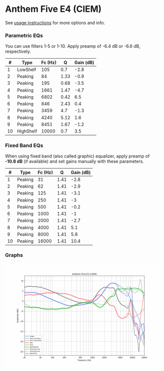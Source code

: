 # Anthem Five E4 (CIEM)
See [usage instructions](https://github.com/jaakkopasanen/AutoEq#usage) for more options and info.

### Parametric EQs
You can use filters 1-5 or 1-10. Apply preamp of -6.4 dB or -6.6 dB, respectively.

|   # | Type      |   Fc (Hz) |    Q |   Gain (dB) |
|-----|-----------|-----------|------|-------------|
|   1 | LowShelf  |       105 | 0.7  |        -2.8 |
|   2 | Peaking   |        84 | 1.33 |        -0.9 |
|   3 | Peaking   |       195 | 0.68 |        -3.5 |
|   4 | Peaking   |      1661 | 1.47 |        -4.7 |
|   5 | Peaking   |      6802 | 0.42 |         6.5 |
|   6 | Peaking   |       846 | 2.43 |         0.4 |
|   7 | Peaking   |      3459 | 4.7  |        -1.3 |
|   8 | Peaking   |      4240 | 5.12 |         1.6 |
|   9 | Peaking   |      8451 | 1.67 |        -1.2 |
|  10 | HighShelf |     10000 | 0.7  |         3.5 |

### Fixed Band EQs
When using fixed band (also called graphic) equalizer, apply preamp of **-10.8 dB** (if available) and set gains manually with these parameters.

|   # | Type    |   Fc (Hz) |    Q |   Gain (dB) |
|-----|---------|-----------|------|-------------|
|   1 | Peaking |        31 | 1.41 |        -2.8 |
|   2 | Peaking |        62 | 1.41 |        -2.9 |
|   3 | Peaking |       125 | 1.41 |        -3.1 |
|   4 | Peaking |       250 | 1.41 |        -3   |
|   5 | Peaking |       500 | 1.41 |        -0.2 |
|   6 | Peaking |      1000 | 1.41 |        -1   |
|   7 | Peaking |      2000 | 1.41 |        -2.7 |
|   8 | Peaking |      4000 | 1.41 |         5.1 |
|   9 | Peaking |      8000 | 1.41 |         5.8 |
|  10 | Peaking |     16000 | 1.41 |        10.4 |

### Graphs
![](./Anthem%20Five%20E4%20(CIEM).png)
